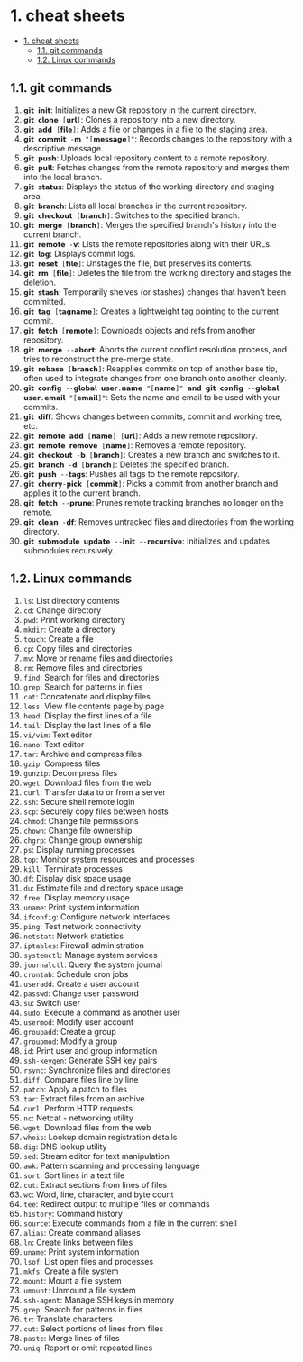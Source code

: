 # 1. cheat sheets
- [1. cheat sheets](#1-cheat-sheets)
  - [1.1. git commands](#11-git-commands)
  - [1.2. Linux commands](#12-linux-commands)

## 1.1. git commands

1. `𝗴𝗶𝘁 𝗶𝗻𝗶𝘁`: Initializes a new Git repository in the current directory.
2. `𝗴𝗶𝘁 𝗰𝗹𝗼𝗻𝗲 [𝘂𝗿𝗹]`: Clones a repository into a new directory.
3. `𝗴𝗶𝘁 𝗮𝗱𝗱 [𝗳𝗶𝗹𝗲]`: Adds a file or changes in a file to the staging area.
4. `𝗴𝗶𝘁 𝗰𝗼𝗺𝗺𝗶𝘁 -𝗺 "[𝗺𝗲𝘀𝘀𝗮𝗴𝗲]"`: Records changes to the repository with a descriptive message.
5. `𝗴𝗶𝘁 𝗽𝘂𝘀𝗵`: Uploads local repository content to a remote repository.
6. `𝗴𝗶𝘁 𝗽𝘂𝗹𝗹`: Fetches changes from the remote repository and merges them into the local branch.
7. `𝗴𝗶𝘁 𝘀𝘁𝗮𝘁𝘂𝘀`: Displays the status of the working directory and staging area.
8. `𝗴𝗶𝘁 𝗯𝗿𝗮𝗻𝗰𝗵`: Lists all local branches in the current repository.
9. `𝗴𝗶𝘁 𝗰𝗵𝗲𝗰𝗸𝗼𝘂𝘁 [𝗯𝗿𝗮𝗻𝗰𝗵]`: Switches to the specified branch.
10. `𝗴𝗶𝘁 𝗺𝗲𝗿𝗴𝗲 [𝗯𝗿𝗮𝗻𝗰𝗵]`: Merges the specified branch's history into the current branch.
11. `𝗴𝗶𝘁 𝗿𝗲𝗺𝗼𝘁𝗲 -𝘃`: Lists the remote repositories along with their URLs.
12. `𝗴𝗶𝘁 𝗹𝗼𝗴`: Displays commit logs.
13. `𝗴𝗶𝘁 𝗿𝗲𝘀𝗲𝘁 [𝗳𝗶𝗹𝗲]`: Unstages the file, but preserves its contents.
14. `𝗴𝗶𝘁 𝗿𝗺 [𝗳𝗶𝗹𝗲]`: Deletes the file from the working directory and stages the deletion.
15. `𝗴𝗶𝘁 𝘀𝘁𝗮𝘀𝗵`: Temporarily shelves (or stashes) changes that haven't been committed.
16. `𝗴𝗶𝘁 𝘁𝗮𝗴 [𝘁𝗮𝗴𝗻𝗮𝗺𝗲]`: Creates a lightweight tag pointing to the current commit.
17. `𝗴𝗶𝘁 𝗳𝗲𝘁𝗰𝗵 [𝗿𝗲𝗺𝗼𝘁𝗲]`: Downloads objects and refs from another repository.
18. `𝗴𝗶𝘁 𝗺𝗲𝗿𝗴𝗲 --𝗮𝗯𝗼𝗿𝘁`: Aborts the current conflict resolution process, and tries to reconstruct the pre-merge state.
19. `𝗴𝗶𝘁 𝗿𝗲𝗯𝗮𝘀𝗲 [𝗯𝗿𝗮𝗻𝗰𝗵]`: Reapplies commits on top of another base tip, often used to integrate changes from one branch onto another cleanly.
20. `𝗴𝗶𝘁 𝗰𝗼𝗻𝗳𝗶𝗴 --𝗴𝗹𝗼𝗯𝗮𝗹 𝘂𝘀𝗲𝗿.𝗻𝗮𝗺𝗲 "[𝗻𝗮𝗺𝗲]" 𝗮𝗻𝗱 𝗴𝗶𝘁 𝗰𝗼𝗻𝗳𝗶𝗴 --𝗴𝗹𝗼𝗯𝗮𝗹 𝘂𝘀𝗲𝗿.𝗲𝗺𝗮𝗶𝗹 "[𝗲𝗺𝗮𝗶𝗹]"`: Sets the name and email to be used with your commits.
21. `𝗴𝗶𝘁 𝗱𝗶𝗳𝗳`: Shows changes between commits, commit and working tree, etc.
22. `𝗴𝗶𝘁 𝗿𝗲𝗺𝗼𝘁𝗲 𝗮𝗱𝗱 [𝗻𝗮𝗺𝗲] [𝘂𝗿𝗹]`: Adds a new remote repository.
23. `𝗴𝗶𝘁 𝗿𝗲𝗺𝗼𝘁𝗲 𝗿𝗲𝗺𝗼𝘃𝗲 [𝗻𝗮𝗺𝗲]`: Removes a remote repository.
24. `𝗴𝗶𝘁 𝗰𝗵𝗲𝗰𝗸𝗼𝘂𝘁 -𝗯 [𝗯𝗿𝗮𝗻𝗰𝗵]`: Creates a new branch and switches to it.
25. `𝗴𝗶𝘁 𝗯𝗿𝗮𝗻𝗰𝗵 -𝗱 [𝗯𝗿𝗮𝗻𝗰𝗵]`: Deletes the specified branch.
26. `𝗴𝗶𝘁 𝗽𝘂𝘀𝗵 --𝘁𝗮𝗴𝘀`: Pushes all tags to the remote repository.
27. `𝗴𝗶𝘁 𝗰𝗵𝗲𝗿𝗿𝘆-𝗽𝗶𝗰𝗸 [𝗰𝗼𝗺𝗺𝗶𝘁]`: Picks a commit from another branch and applies it to the current branch.
28. `𝗴𝗶𝘁 𝗳𝗲𝘁𝗰𝗵 --𝗽𝗿𝘂𝗻𝗲`: Prunes remote tracking branches no longer on the remote.
29. `𝗴𝗶𝘁 𝗰𝗹𝗲𝗮𝗻 -𝗱𝗳`: Removes untracked files and directories from the working directory.
30. `𝗴𝗶𝘁 𝘀𝘂𝗯𝗺𝗼𝗱𝘂𝗹𝗲 𝘂𝗽𝗱𝗮𝘁𝗲 --𝗶𝗻𝗶𝘁 --𝗿𝗲𝗰𝘂𝗿𝘀𝗶𝘃𝗲`: Initializes and updates submodules recursively.


## 1.2. Linux commands

1. `ls`: List directory contents
2. `cd`: Change directory
3. `pwd`: Print working directory
4. `mkdir`: Create a directory
5. `touch`: Create a file
6. `cp`: Copy files and directories
7. `mv`: Move or rename files and directories
8. `rm`: Remove files and directories
9. `find`: Search for files and directories
10. `grep`: Search for patterns in files
11. `cat`: Concatenate and display files
12. `less`: View file contents page by page
13. `head`: Display the first lines of a file
14. `tail`: Display the last lines of a file
15. `vi/vim`: Text editor
16. `nano`: Text editor
17. `tar`: Archive and compress files
18. `gzip`: Compress files
19. `gunzip`: Decompress files
20. `wget`: Download files from the web
21. `curl`: Transfer data to or from a server
22. `ssh`: Secure shell remote login
23. `scp`: Securely copy files between hosts
24. `chmod`: Change file permissions
25. `chown`: Change file ownership
26. `chgrp`: Change group ownership
27. `ps`: Display running processes
28. `top`: Monitor system resources and processes
29. `kill`: Terminate processes
30. `df`: Display disk space usage
31. `du`: Estimate file and directory space usage
32. `free`: Display memory usage
33. `uname`: Print system information
34. `ifconfig`: Configure network interfaces
35. `ping`: Test network connectivity
36. `netstat`: Network statistics
37. `iptables`: Firewall administration
38. `systemctl`: Manage system services
39. `journalctl`: Query the system journal
40. `crontab`: Schedule cron jobs
41. `useradd`: Create a user account
42. `passwd`: Change user password
43. `su`: Switch user
44. `sudo`: Execute a command as another user
45. `usermod`: Modify user account
46. `groupadd`: Create a group
47. `groupmod`: Modify a group
48. `id`: Print user and group information
49. `ssh-keygen`: Generate SSH key pairs
50. `rsync`: Synchronize files and directories
51. `diff`: Compare files line by line
52. `patch`: Apply a patch to files
53. `tar`: Extract files from an archive
54. `curl`: Perform HTTP requests
55. `nc`: Netcat - networking utility
56. `wget`: Download files from the web
57. `whois`: Lookup domain registration details
58. `dig`: DNS lookup utility
59. `sed`: Stream editor for text manipulation
60. `awk`: Pattern scanning and processing language
61. `sort`: Sort lines in a text file
62. `cut`: Extract sections from lines of files
63. `wc`: Word, line, character, and byte count
64. `tee`: Redirect output to multiple files or commands
65. `history`: Command history
66. `source`: Execute commands from a file in the current shell
67. `alias`: Create command aliases
68. `ln`: Create links between files
69. `uname`: Print system information
70. `lsof`: List open files and processes
71. `mkfs`: Create a file system
72. `mount`: Mount a file system
73. `umount`: Unmount a file system
74. `ssh-agent`: Manage SSH keys in memory
75. `grep`: Search for patterns in files
76. `tr`: Translate characters
77. `cut`: Select portions of lines from files
78. `paste`: Merge lines of files
79. `uniq`: Report or omit repeated lines